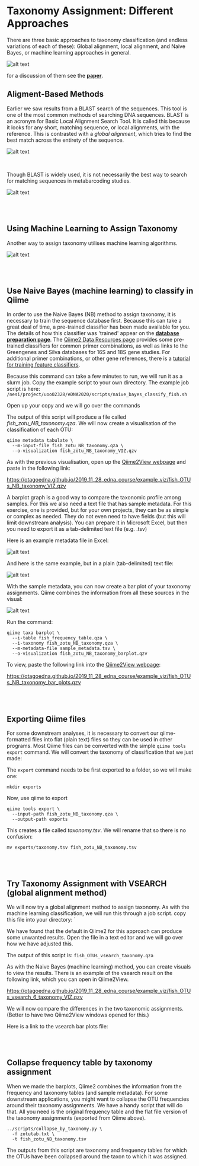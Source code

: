# Taxonomy Assignment: Different Approaches

There are three basic approaches to taxonomy classification (and endless variations of each of these): Global alignment, local alignment, and Naive Bayes, or machine learning approaches in general. 

![alt text](day5_images/methodComparison.png)

for a discussion of them see the [**paper**](https://microbiomejournal.biomedcentral.com/articles/10.1186/s40168-018-0470-z). 


## Aligment-Based Methods

Earlier we saw results from a BLAST search of the sequences. This tool is one of the most common methods of searching DNA sequences. BLAST is an acronym for Basic Local Alignment Search Tool. It is called this because it looks for any short, matching sequence, or local alignments, with the reference. This is contrasted with a *global alignment*, which tries to find the best match across the entirety of the sequence.  


![alt text](day5_images/globalVlocal_image.png)

<br>

Though BLAST is widely used, it is not necessarily the best way to search for matching sequences in metabarcoding studies. 

![alt text](day5_images/globalVlocal_bullets.png)

<br><br>

## Using Machine Learning to Assign Taxonomy

Another way to assign taxonomy utilises machine learning algorithms. 

![alt text](day5_images/machineLearningExamples.png)

<br><br>


## Use Naive Bayes (machine learning) to classify in Qiime

In order to use the Naive Bayes (NB) method to assign taxonomy, it is necessary to train the sequence database first. Because this can take a great deal of time, a pre-trained classifier has been made available for you. The details of how this classifier was 'trained' appear on the [**database preparation page**](preparing_database.md). The [Qiime2 Data Resources page](https://docs.qiime2.org/2020.8/data-resources/) provides some pre-trained classifiers for common primer combinations, as well as links to the Greengenes and Silva databases for 16S and 18S gene studies. For additional primer combinations, or other gene references, there is a [tutorial for training feature classifiers](https://docs.qiime2.org/2020.2/tutorials/feature-classifier/).

Because this command can take a few minutes to run, we will run it as a slurm job. Copy the example script to your own directory. The example job script is here: `/nesi/project/uoo02328/eDNA2020/scripts/naive_bayes_classify_fish.sh`

Open up your copy and we will go over the commands

The output of this script will produce a file called *fish_zotu_NB_taxonomy.qza*. We will now create a visualisation of the classification of each OTU:

```
qiime metadata tabulate \
  --m-input-file fish_zotu_NB_taxonomy.qza \
  --o-visualization fish_zotu_NB_taxonomy_VIZ.qzv
```

As with the previous visualisation, open up the [Qiime2View webpage](https://view.qiime2.org/) and paste in the following link:

https://otagoedna.github.io/2019_11_28_edna_course/example_viz/fish_OTUs_NB_taxonomy_VIZ.qzv


A barplot graph is a good way to compare the taxonomic profile among samples. For this we also need a text file that has sample metadata. For this exercise, one is provided, but for your own projects, they can be as simple or complex as needed. They do not even need to have fields (but this will limit downstream analysis). You can prepare it in Microsoft Excel, but then you need to export it as a tab-delimited text file (e.g. .tsv)

Here is an example metadata file in Excel:

![alt text](day5_images/metadata_spreadsheet_view.png)

And here is the same example, but in a plain (tab-delimited) text file:

![alt text](day5_images/metadata_flat_view.png)

With the sample metadata, you can now create a bar plot of your taxonomy assignments. Qiime combines the information from all these sources in the visual:

![alt text](day5_images/Slide11.png)


Run the command:

```
qiime taxa barplot \
  --i-table fish_frequency_table.qza \
  --i-taxonomy fish_zotu_NB_taxonomy.qza \
  --m-metadata-file sample_metadata.tsv \
  --o-visualization fish_zotu_NB_taxonomy_barplot.qzv
```

To view, paste the following link into the [Qiime2View webpage](https://view.qiime2.org/):

https://otagoedna.github.io/2019_11_28_edna_course/example_viz/fish_OTUs_NB_taxonomy_bar_plots.qzv

<br><br>

## Exporting Qiime files

For some downstream analyses, it is necessary to convert our qiime-formatted files into flat (plain text) files so they can be used in other programs. Most Qiime files can be converted with the simple `qiime tools export` command. We will convert the taxonomy of classification that we just made:

The `export` command needs to be first exported to a folder, so we will make one:

```
mkdir exports
```

Now, use qiime to export

```
qiime tools export \
  --input-path fish_zotu_NB_taxonomy.qza \
  --output-path exports
```

This creates a file called *taxonomy.tsv*. We will rename that so there is no confusion:

```
mv exports/taxonomy.tsv fish_zotu_NB_taxonomy.tsv
```

<br><br>

## Try Taxonomy Assignment with VSEARCH (global alignment method)

We will now try a global alignment method to assign taxonomy. As with the machine learning classification, we will run this through a job script. copy this file into your directory: `

We have found that the default in Qiime2 for this approach can produce some unwanted results. Open the file in a text editor and we will go over how we have adjusted this. 

The output of this script is: `fish_OTUs_vsearch_taxonomy.qza`

As with the Naive Bayes (machine learning) method, you can create visuals to view the results. There is an example of the vsearch result on the following link, which you can open in Qiime2View.

https://otagoedna.github.io/2019_11_28_edna_course/example_viz/fish_OTUs_vsearch_6_taxonomy_VIZ.qzv

We will now compare the differences in the two taxonomic assignments. (Better to have two Qiime2View windows opened for this.)

Here is a link to the vsearch bar plots file:



<br><br>

## Collapse frequency table by taxonomy assignment

When we made the barplots, Qiime2 combines the information from the frequency and taxonomy tables (and sample metadata). For some downstream applications, you might want to collapse the OTU frequencies around their taxonomy assignments. We have a handy script that will do that. All you need is the original frequency table and the flat file version of the taxonomy assignments (exported from Qiime above).

```
../scripts/collapse_by_taxonomy.py \
  -f zotutab.txt \
  -t fish_zotu_NB_taxonomy.tsv
```

The outputs from this script are taxonomy and frequency tables for which the OTUs have been collapsed around the taxon to which it was assigned.


 